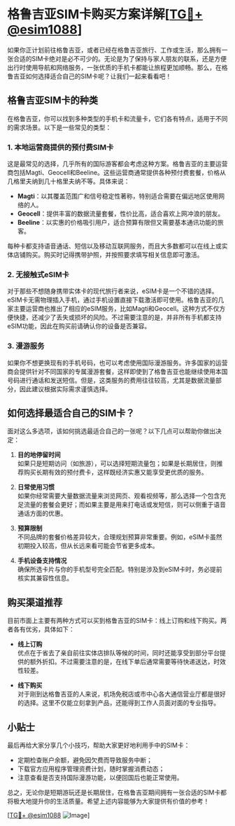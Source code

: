# 格鲁吉亚SIM卡购买方案详解[[TG💪+ @esim1088](https://t.me/s/esim1088)]

如果你正计划前往格鲁吉亚，或者已经在格鲁吉亚旅行、工作或生活，那么拥有一张合适的SIM卡绝对是必不可少的。无论是为了保持与家人朋友的联系，还是方便出行时使用导航和网络服务，一张优质的手机卡都能让旅程更加顺畅。那么，在格鲁吉亚如何选择适合自己的SIM卡呢？让我们一起来看看吧！

## 格鲁吉亚SIM卡的种类

在格鲁吉亚，你可以找到多种类型的手机卡和流量卡，它们各有特点，适用于不同的需求场景。以下是一些常见的类型：

### 1. **本地运营商提供的预付费SIM卡**

这是最常见的选择，几乎所有的国际游客都会考虑这种方案。格鲁吉亚的主要运营商包括Magti、Geocell和Beeline。这些运营商通常提供各种预付费套餐，价格从几格里夫纳到几十格里夫纳不等。具体来说：

- **Magti**：以其覆盖范围广和信号稳定性著称，特别适合需要在偏远地区使用网络的人。
- **Geocell**：提供丰富的数据流量套餐，性价比高，适合喜欢上网冲浪的朋友。
- **Beeline**：以实惠的价格吸引用户，适合预算有限但又需要基本通讯功能的旅客。

每种卡都支持语音通话、短信以及移动互联网服务，而且大多数都可以在线上或实体店铺购买。购买时记得携带护照，并按照要求填写相关信息即可激活。

### 2. **无接触式eSIM卡**

对于那些不想随身携带实体卡的现代旅行者来说，eSIM卡是一个不错的选择。eSIM卡无需物理插入手机，通过手机设置直接下载激活即可使用。格鲁吉亚的几家主要运营商也推出了相应的eSIM服务，比如Magti和Geocell。这种方式不仅方便快捷，还减少了丢失或损坏的风险。不过需要注意的是，并非所有手机都支持eSIM功能，因此在购买前请确认你的设备是否兼容。

### 3. **漫游服务**

如果你不想更换现有的手机号码，也可以考虑使用国际漫游服务。许多国家的运营商会提供针对不同国家的专属漫游套餐，这样即使到了格鲁吉亚也能继续使用本国号码进行通话和发送短信。但是，这类服务的费用往往较高，尤其是数据流量部分，因此建议根据实际需求谨慎选择。

## 如何选择最适合自己的SIM卡？

面对这么多选项，该如何挑选最适合自己的一张呢？以下几点可以帮助你做出决定：

1. **目的地停留时间**  
   如果只是短期访问（如旅游），可以选择短期流量包；如果是长期居住，则推荐购买长期有效的预付费卡，这样既经济实惠又能享受更优质的服务。

2. **日常使用习惯**  
   如果你经常需要大量数据流量来浏览网页、观看视频等，那么选择一个包含充足流量的套餐会更好；而如果主要是用来打电话或发短信，则可以侧重于语音通话方面的优惠。

3. **预算限制**  
   不同品牌的套餐价格差异较大，合理规划预算非常重要。例如，eSIM卡虽然初期投入较高，但从长远来看可能会节省更多成本。

4. **手机设备支持情况**  
   确保所选卡片与你的手机型号完全匹配。特别是涉及到eSIM卡时，务必提前核实其兼容性信息。

## 购买渠道推荐

目前市面上主要有两种方式可以买到格鲁吉亚的SIM卡：线上订购和线下购买。两者各有优劣，具体如下：

- **线上订购**  
  优点在于省去了亲自前往实体店排队等候的时间，同时还能享受到部分平台提供的额外折扣。不过需要注意的是，在线下单后通常需要等待快递送达，时效性较差。
  
- **线下购买**  
  对于刚到达格鲁吉亚的人来说，机场免税店或市中心各大通信营业厅都是很好的选择。这里不仅能立刻拿到产品，还能得到工作人员面对面的专业指导。

## 小贴士

最后再给大家分享几个小技巧，帮助大家更好地利用手中的SIM卡：
- 定期检查账户余额，避免因欠费而导致服务中断；
- 下载官方应用程序管理资费计划，随时掌握消费动态；
- 注意查看是否支持国际漫游功能，以便回国后也能正常使用。

总之，无论你是短期游玩还是长期居住，在格鲁吉亚期间拥有一张合适的SIM卡都将极大地提升你的生活质量。希望上述内容能够为大家提供有价值的参考！

[[TG💪+ @esim1088](https://t.me/s/esim1088) ![Image](https://i.postimg.cc/4NQfJmqS/Snipaste-2025-05-13-00-14-12.png)]